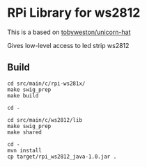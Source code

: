 # RPi Library for ws2812

This is a based on [tobyweston/unicorn-hat](https://github.com/tobyweston/unicorn-hat)

Gives low-level access to led strip ws2812


## Build



```
cd src/main/c/rpi-ws281x/
make swig_prep
make build

cd -

cd src/main/c/ws2812/lib
make swig_prep
make shared

cd -
mvn install
cp target/rpi_ws2812_java-1.0.jar .
```
